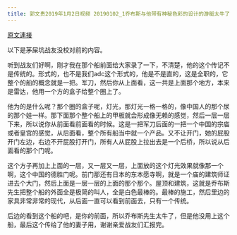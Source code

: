 ```yaml
---
title: 郭文贵2019年1月2日视频 20190102_1乔布斯与他带有神秘色彩的设计的游艇太牛了
---
```


[原文連接](https://gnews.org/ThreadView/53478472)

以下是茅屎坑战友没校对前的内容。

  听到战友们好啊，刚才我在那个船前面给大家录了一下，不清楚，他的这个传记不是传统的。形式的，也不是我们adc这个形式的，他是不是直的，这是全职的，它整个的船的概念就是一把。军刀，然后你从上面看，这一共是上面那个地方，本来是雷达，他用一个方的盒子给整个圈上了。

  他为的是什么呢？那个圈的盒子呢，灯光，那灯光一格一格的，像中国人的那个尿的那个娃一样。那下面那个整个船上的甲板就会形成像无赖的感觉，然后一层一层下来，所以说你从前面看前面看的时候。这是一把军刀后面的一把一个中国的宗庙或者皇宫的感觉，从后面看，整个所有船当中就一个产品。又不让开门，她的屁股开门左边，右边不开屁股打开门，所有人从屁股上拉出去是一个后桥，所以说从后面看的那个门呢。

  这个方子再加上上面的一层，又一层又一层，上面放的这个灯光效果就像那一个啊，这个中国的德胜门呢。前门那还有日本的东本愿寺啊，就是一个庙的建筑师证进去个大门，然后上面是一层一层的上面的那个那个。屋顶和建筑，这就是乔布斯先生把整个船的外面全是极简的叫人，全是白色最棒的。最棒的施工，然后里边的家具非常非常的现代，从后面一直可以看到前面去，只有一个传统。

  后边的看到这个船的吧，是你的前面，所以乔布斯先生太牛了，但是他没用上这个船，最后这个传给了他的妻子用，谢谢亲爱战友们汇报完。
